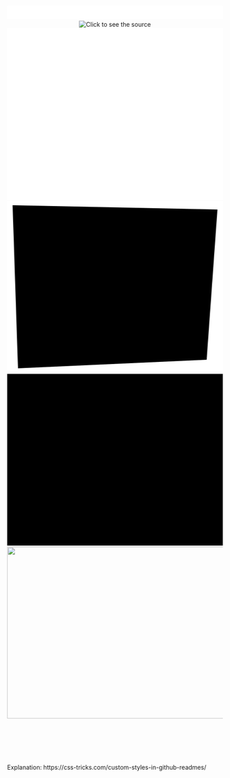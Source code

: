 <div align="center">

<img src="auto-dark.svg">

<br>
<img src="header.svg" width="800" height="400" alt="Click to see the source">
<img src="header-transparent.svg" width="800" height="400" alt="Click to see the source">
<br>


<img src="scrollbar.svg" width="800" height="400">

<img src="anim-attr.svg" width="800" height="400">


<img src="iframe.svg" width="800" height="400">


</div>

<br>
<br>
<br>
<br>
<br>
<br>
Explanation: https://css-tricks.com/custom-styles-in-github-readmes/
